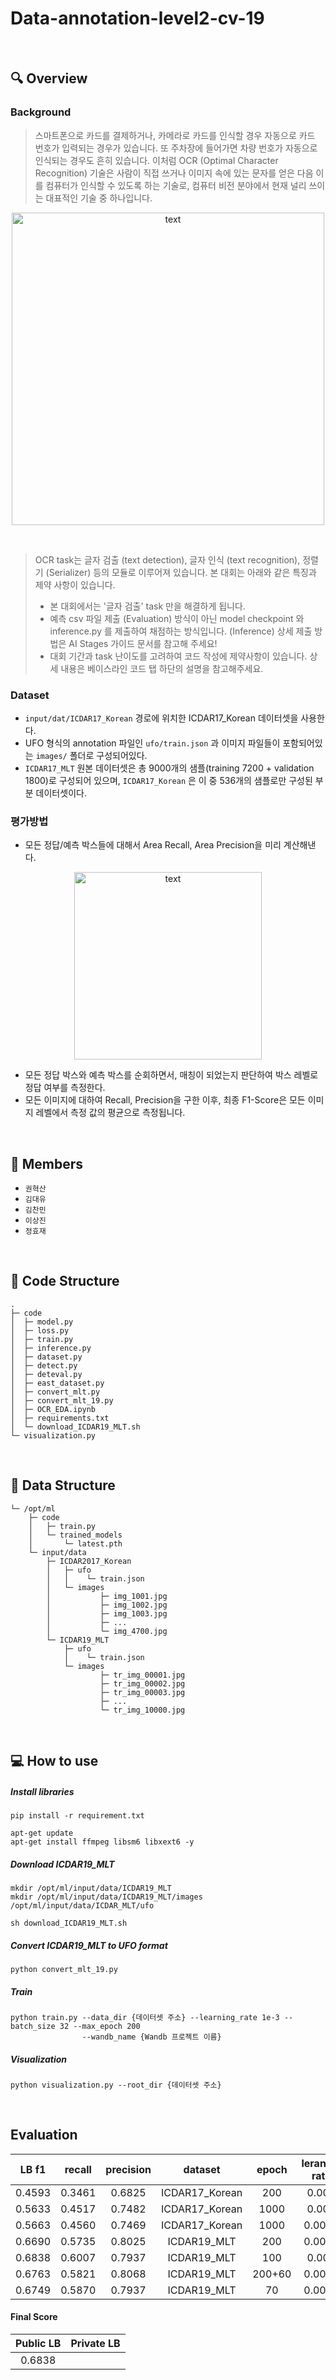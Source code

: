 # Data-annotation-level2-cv-19

<br />

## 🔍 Overview
### Background
> 스마트폰으로 카드를 결제하거나, 카메라로 카드를 인식할 경우 자동으로 카드 번호가 입력되는 경우가 있습니다. 또 주차장에 들어가면 차량 번호가 자동으로 인식되는 경우도 흔히 있습니다. 이처럼 OCR (Optimal Character Recognition) 기술은 사람이 직접 쓰거나 이미지 속에 있는 문자를 얻은 다음 이를 컴퓨터가 인식할 수 있도록 하는 기술로, 컴퓨터 비전 분야에서 현재 널리 쓰이는 대표적인 기술 중 하나입니다.

<p align='center'><img src='./code/image1.png' height='500px' alt='text' /></p><br />

> OCR task는 글자 검출 (text detection), 글자 인식 (text recognition), 정렬기 (Serializer) 등의 모듈로 이루어져 있습니다. 본 대회는 아래와 같은 특징과 제약 사항이 있습니다.
> * 본 대회에서는 '글자 검출' task 만을 해결하게 됩니다.
> * 예측 csv 파일 제출 (Evaluation) 방식이 아닌 model checkpoint 와 inference.py 를 제출하여 채점하는 방식입니다. (Inference) 상세 제출 방법은 AI Stages 가이드 문서를 참고해 주세요!
> * 대회 기간과 task 난이도를 고려하여 코드 작성에 제약사항이 있습니다. 상세 내용은 베이스라인 코드 탭 하단의 설명을 참고해주세요.

### Dataset
* ```input/dat/ICDAR17_Korean``` 경로에 위치한 ICDAR17_Korean 데이터셋을 사용한다.
* UFO 형식의 annotation 파일인 ```ufo/train.json``` 과 이미지 파일들이 포함되어있는 ```images/``` 폴더로 구성되어있다.
* ```ICDAR17_MLT``` 원본 데이터셋은 총 9000개의 샘플(training 7200 + validation 1800)로 구성되어 있으며, ```ICDAR17_Korean``` 은 이 중 536개의 샘플로만 구성된 부분 데이터셋이다.

### 평가방법
* 모든 정답/예측 박스들에 대해서 Area Recall, Area Precision을 미리 계산해낸다.

<p align='center'><img src='./code/image2.png' height='300px' alt='text' /></p>

* 모든 정답 박스와 예측 박스를 순회하면서, 매칭이 되었는지 판단하여 박스 레벨로 정답 여부를 측정한다.
* 모든 이미지에 대하여 Recall, Precision을 구한 이후, 최종 F1-Score은 모든 이미지 레벨에서 측정 값의 평균으로 측정됩니다.

<br />

## 📝 Members
- `권혁산` &nbsp; 
- `김대유` &nbsp;    
- `김찬민` &nbsp; 
- `이상진` &nbsp;  
- `정효재` &nbsp; 

<br />

## 📃 Code Structure
```
.
├─ code
│  ├─ model.py
│  ├─ loss.py
│  ├─ train.py
│  ├─ inference.py
│  ├─ dataset.py
│  ├─ detect.py
│  ├─ deteval.py
│  ├─ east_dataset.py
│  ├─ convert_mlt.py
│  ├─ convert_mlt_19.py
│  ├─ OCR_EDA.ipynb
│  ├─ requirements.txt
│  └─ download_ICDAR19_MLT.sh
└─ visualization.py
```

<br />

## 📃 Data Structure
```
└─ /opt/ml
    ├─ code
    │   ├─ train.py
    │   └─ trained_models
    │       └─ latest.pth
    └─ input/data
        ├─ ICDAR2017_Korean
        │   ├─ ufo
        │   │    └─ train.json
        │   └─ images
        │           ├─ img_1001.jpg
        │           ├─ img_1002.jpg
        │           ├─ img_1003.jpg
        │           ├─ ...
        │           └─ img_4700.jpg
        └─ ICDAR19_MLT
            ├─ ufo
            │    └─ train.json
            └─ images
                    ├─ tr_img_00001.jpg
                    ├─ tr_img_00002.jpg
                    ├─ tr_img_00003.jpg
                    ├─ ...
                    └─ tr_img_10000.jpg
```

<br />

## 💻 How to use
##### Install libraries
```
pip install -r requirement.txt

apt-get update
apt-get install ffmpeg libsm6 libxext6 -y
```

##### Download ICDAR19_MLT
```
mkdir /opt/ml/input/data/ICDAR19_MLT
mkdir /opt/ml/input/data/ICDAR19_MLT/images /opt/ml/input/data/ICDAR_MLT/ufo

sh download_ICDAR19_MLT.sh
```

##### Convert ICDAR19_MLT to UFO format
```
python convert_mlt_19.py
```

##### Train
```
python train.py --data_dir {데이터셋 주소} --learning_rate 1e-3 --batch_size 32 --max_epoch 200 
                --wandb_name {Wandb 프로젝트 이름}
```

##### Visualization
```
python visualization.py --root_dir {데이터셋 주소} 
```

<br />

## Evaluation

|LB f1|recall|precision|dataset|epoch|leraning rate|  
| :--: | :--: | :--: | :--: | :--: | :--: |
|0.4593|0.3461|0.6825|ICDAR17_Korean|200|0.001|  
|0.5633|0.4517|0.7482|ICDAR17_Korean|1000|0.005|  
|0.5663|0.4560|0.7469|ICDAR17_Korean|1000|0.0005|  
|0.6690|0.5735|0.8025|ICDAR19_MLT|200|0.0005|  
|0.6838|0.6007|0.7937|ICDAR19_MLT|100|0.001|  
|0.6763|0.5821|0.8068|ICDAR19_MLT|200+60|0.0005|  
|0.6749|0.5870|0.7937|ICDAR19_MLT|70|0.0001|

#### Final Score
|Public LB|Private LB|
| :--: | :--: |
|0.6838| |
